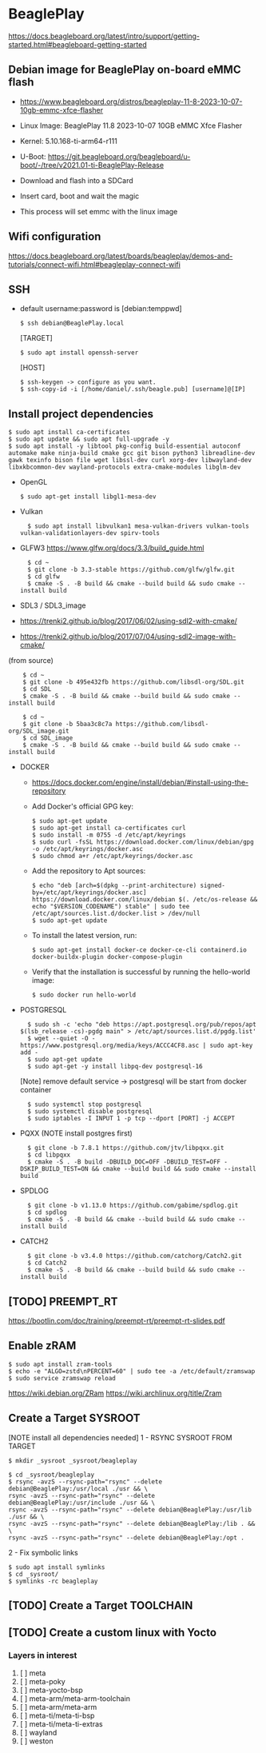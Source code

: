 # BeaglePlay
https://docs.beagleboard.org/latest/intro/support/getting-started.html#beagleboard-getting-started

## Debian image for BeaglePlay on-board eMMC flash
- https://www.beagleboard.org/distros/beagleplay-11-8-2023-10-07-10gb-emmc-xfce-flasher
- Linux Image: BeaglePlay 11.8 2023-10-07 10GB eMMC Xfce Flasher
- Kernel: 5.10.168-ti-arm64-r111
- U-Boot: https://git.beagleboard.org/beagleboard/u-boot/-/tree/v2021.01-ti-BeaglePlay-Release

- Download and flash into a SDCard
- Insert card, boot and wait the magic
- This process will set emmc with the linux image

## Wifi configuration
https://docs.beagleboard.org/latest/boards/beagleplay/demos-and-tutorials/connect-wifi.html#beagleplay-connect-wifi

## SSH
- default username:password is [debian:temppwd]

      $ ssh debian@BeaglePlay.local

  [TARGET]

      $ sudo apt install openssh-server

  [HOST]

      $ ssh-keygen -> configure as you want. 
      $ ssh-copy-id -i [/home/daniel/.ssh/beagle.pub] [username]@[IP]


## Install project dependencies

    $ sudo apt install ca-certificates
    $ sudo apt update && sudo apt full-upgrade -y
    $ sudo apt install -y libtool pkg-config build-essential autoconf automake make ninja-build cmake gcc git bison python3 libreadline-dev gawk texinfo bison file wget libssl-dev curl xorg-dev libwayland-dev libxkbcommon-dev wayland-protocols extra-cmake-modules libglm-dev

- OpenGL

      $ sudo apt-get install libgl1-mesa-dev

- Vulkan

        $ sudo apt install libvulkan1 mesa-vulkan-drivers vulkan-tools vulkan-validationlayers-dev spirv-tools

- GLFW3
  https://www.glfw.org/docs/3.3/build_guide.html

        $ cd ~  
        $ git clone -b 3.3-stable https://github.com/glfw/glfw.git
        $ cd glfw
        $ cmake -S . -B build && cmake --build build && sudo cmake --install build


- SDL3 / SDL3_image
- https://trenki2.github.io/blog/2017/06/02/using-sdl2-with-cmake/
- https://trenki2.github.io/blog/2017/07/04/using-sdl2-image-with-cmake/

(from source)

        $ cd ~
        $ git clone -b 495e432fb https://github.com/libsdl-org/SDL.git
        $ cd SDL
        $ cmake -S . -B build && cmake --build build && sudo cmake --install build
        
        $ cd ~
        $ git clone -b 5baa3c8c7a https://github.com/libsdl-org/SDL_image.git
        $ cd SDL_image
        $ cmake -S . -B build && cmake --build build && sudo cmake --install build

- DOCKER
  - https://docs.docker.com/engine/install/debian/#install-using-the-repository
  - Add Docker's official GPG key:

        $ sudo apt-get update
        $ sudo apt-get install ca-certificates curl
        $ sudo install -m 0755 -d /etc/apt/keyrings
        $ sudo curl -fsSL https://download.docker.com/linux/debian/gpg -o /etc/apt/keyrings/docker.asc
        $ sudo chmod a+r /etc/apt/keyrings/docker.asc

  - Add the repository to Apt sources:

        $ echo "deb [arch=$(dpkg --print-architecture) signed-by=/etc/apt/keyrings/docker.asc] https://download.docker.com/linux/debian $(. /etc/os-release && echo "$VERSION_CODENAME") stable" | sudo tee /etc/apt/sources.list.d/docker.list > /dev/null
        $ sudo apt-get update

  - To install the latest version, run:

        $ sudo apt-get install docker-ce docker-ce-cli containerd.io docker-buildx-plugin docker-compose-plugin

  - Verify that the installation is successful by running the hello-world image:

        $ sudo docker run hello-world

- POSTGRESQL

        $ sudo sh -c 'echo "deb https://apt.postgresql.org/pub/repos/apt $(lsb_release -cs)-pgdg main" > /etc/apt/sources.list.d/pgdg.list'
        $ wget --quiet -O - https://www.postgresql.org/media/keys/ACCC4CF8.asc | sudo apt-key add -
        $ sudo apt-get update
        $ sudo apt-get -y install libpq-dev postgresql-16

    [Note] remove default service -> postgresql will be start from docker container
        
        $ sudo systemctl stop postgresql
        $ sudo systemctl disable postgresql
        $ sudo iptables -I INPUT 1 -p tcp --dport [PORT] -j ACCEPT

- PQXX (NOTE install postgres first)

        $ git clone -b 7.8.1 https://github.com/jtv/libpqxx.git
        $ cd libpqxx
        $ cmake -S . -B build -DBUILD_DOC=OFF -DBUILD_TEST=OFF -DSKIP_BUILD_TEST=ON && cmake --build build && sudo cmake --install build

- SPDLOG
  
        $ git clone -b v1.13.0 https://github.com/gabime/spdlog.git
        $ cd spdlog
        $ cmake -S . -B build && cmake --build build && sudo cmake --install build
  
- CATCH2
  
        $ git clone -b v3.4.0 https://github.com/catchorg/Catch2.git
        $ cd Catch2
        $ cmake -S . -B build && cmake --build build && sudo cmake --install build
  
##  [TODO] PREEMPT_RT
https://bootlin.com/doc/training/preempt-rt/preempt-rt-slides.pdf

## Enable zRAM

    $ sudo apt install zram-tools
    $ echo -e "ALGO=zstd\nPERCENT=60" | sudo tee -a /etc/default/zramswap
    $ sudo service zramswap reload

https://wiki.debian.org/ZRam
https://wiki.archlinux.org/title/Zram

## Create a Target SYSROOT
[NOTE install all dependencies needed]
1 - RSYNC SYSROOT FROM TARGET

    $ mkdir _sysroot _sysroot/beagleplay
    
    $ cd _sysroot/beagleplay   
    $ rsync -avzS --rsync-path="rsync" --delete debian@BeaglePlay:/usr/local ./usr && \
    rsync -avzS --rsync-path="rsync" --delete debian@BeaglePlay:/usr/include ./usr && \
    rsync -avzS --rsync-path="rsync" --delete debian@BeaglePlay:/usr/lib ./usr && \
    rsync -avzS --rsync-path="rsync" --delete debian@BeaglePlay:/lib . && \
    rsync -avzS --rsync-path="rsync" --delete debian@BeaglePlay:/opt .

2 - Fix symbolic links

    $ sudo apt install symlinks
    $ cd _sysroot/ 
    $ symlinks -rc beagleplay

## [TODO] Create a Target TOOLCHAIN
## [TODO] Create a custom linux with Yocto
### Layers in interest
   1. [ ] meta
   2. [ ] meta-poky
   3. [ ] meta-yocto-bsp
   4. [ ] meta-arm/meta-arm-toolchain
   5. [ ] meta-arm/meta-arm
   6. [ ] meta-ti/meta-ti-bsp
   7. [ ] meta-ti/meta-ti-extras
   8. [ ] wayland
   9. [ ] weston

